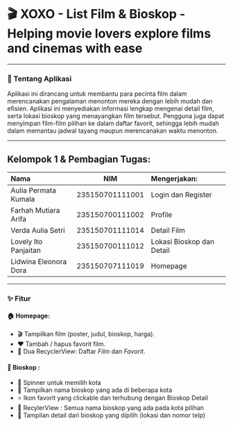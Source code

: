 # 🎬 XOXO - List Film & Bioskop - Helping movie lovers explore films and cinemas with ease

***

### 📌 Tentang Aplikasi 
Aplikasi ini dirancang untuk membantu para pecinta film dalam merencanakan pengalaman menonton mereka dengan lebih mudah dan efisien. Aplikasi ini menyediakan informasi lengkap mengenai detail film, serta lokasi bioskop yang menayangkan film tersebut. Pengguna juga dapat menyimpan film-film pilihan ke dalam daftar favorit, sehingga lebih mudah dalam memantau jadwal tayang maupun merencanakan waktu menonton.

***

## Kelompok 1 & Pembagian Tugas:
| Nama | NIM | Mengerjakan: |
|:----------|:-----------:|:-----------|
| Aulia Permata Kumala | 235150701111001 | Login dan Register |
| Farhah Mutiara Arifa | 235150700111002 | Profile |
| Verda Aulia Setri | 235150701111014 | Detail Film |
| Lovely Ito Panjaitan | 235150700111012 | Lokasi Bioskop dan Detail |
| Lidwina Eleonora Dora | 235150707111019 | Homepage |

***

### ✨ Fitur
####    🏠 Homepage:
- 🎬 Tampilkan film (poster, judul, bioskop, harga).
- ❤️ Tambah / hapus favorit film.
- 🔄 Dua RecyclerView: Daftar *Film* dan *Favorit*.

####   🍿 Bioskop :
- 🔻 Spinner untuk memilih kota
- 🎥 Tampilkan nama bioskop yang ada di beberapa kota
- ⭐ Ikon favorit yang clickable dan terhubung dengan Bioskop Detail
- 🔄 RecylerView : Semua nama bioskop yang ada pada kota pilihan
- 📌 Tampilan detail dari bioskop yang dipilih (lokasi dan nomor telp)

